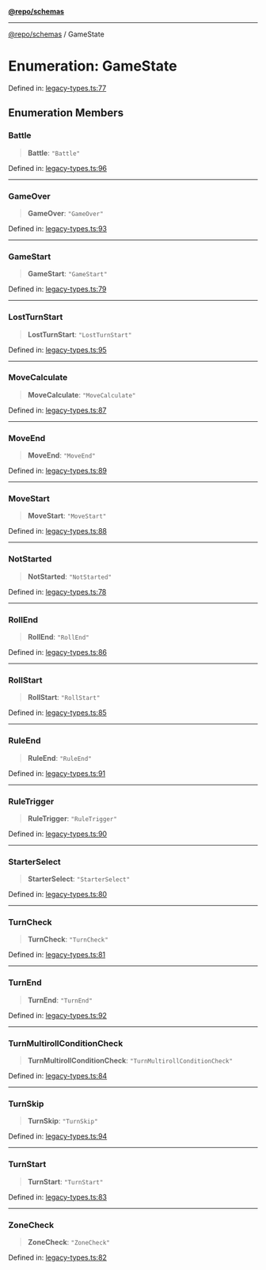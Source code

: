[**@repo/schemas**](../README.md)

***

[@repo/schemas](../README.md) / GameState

# Enumeration: GameState

Defined in: [legacy-types.ts:77](https://github.com/alexqguo/drinking-board-game-v3/blob/b790afaa2e3b8fa2b8d92187d67ae85cb9db6cc2/packages/schemas/src/legacy-types.ts#L77)

## Enumeration Members

### Battle

> **Battle**: `"Battle"`

Defined in: [legacy-types.ts:96](https://github.com/alexqguo/drinking-board-game-v3/blob/b790afaa2e3b8fa2b8d92187d67ae85cb9db6cc2/packages/schemas/src/legacy-types.ts#L96)

***

### GameOver

> **GameOver**: `"GameOver"`

Defined in: [legacy-types.ts:93](https://github.com/alexqguo/drinking-board-game-v3/blob/b790afaa2e3b8fa2b8d92187d67ae85cb9db6cc2/packages/schemas/src/legacy-types.ts#L93)

***

### GameStart

> **GameStart**: `"GameStart"`

Defined in: [legacy-types.ts:79](https://github.com/alexqguo/drinking-board-game-v3/blob/b790afaa2e3b8fa2b8d92187d67ae85cb9db6cc2/packages/schemas/src/legacy-types.ts#L79)

***

### LostTurnStart

> **LostTurnStart**: `"LostTurnStart"`

Defined in: [legacy-types.ts:95](https://github.com/alexqguo/drinking-board-game-v3/blob/b790afaa2e3b8fa2b8d92187d67ae85cb9db6cc2/packages/schemas/src/legacy-types.ts#L95)

***

### MoveCalculate

> **MoveCalculate**: `"MoveCalculate"`

Defined in: [legacy-types.ts:87](https://github.com/alexqguo/drinking-board-game-v3/blob/b790afaa2e3b8fa2b8d92187d67ae85cb9db6cc2/packages/schemas/src/legacy-types.ts#L87)

***

### MoveEnd

> **MoveEnd**: `"MoveEnd"`

Defined in: [legacy-types.ts:89](https://github.com/alexqguo/drinking-board-game-v3/blob/b790afaa2e3b8fa2b8d92187d67ae85cb9db6cc2/packages/schemas/src/legacy-types.ts#L89)

***

### MoveStart

> **MoveStart**: `"MoveStart"`

Defined in: [legacy-types.ts:88](https://github.com/alexqguo/drinking-board-game-v3/blob/b790afaa2e3b8fa2b8d92187d67ae85cb9db6cc2/packages/schemas/src/legacy-types.ts#L88)

***

### NotStarted

> **NotStarted**: `"NotStarted"`

Defined in: [legacy-types.ts:78](https://github.com/alexqguo/drinking-board-game-v3/blob/b790afaa2e3b8fa2b8d92187d67ae85cb9db6cc2/packages/schemas/src/legacy-types.ts#L78)

***

### RollEnd

> **RollEnd**: `"RollEnd"`

Defined in: [legacy-types.ts:86](https://github.com/alexqguo/drinking-board-game-v3/blob/b790afaa2e3b8fa2b8d92187d67ae85cb9db6cc2/packages/schemas/src/legacy-types.ts#L86)

***

### RollStart

> **RollStart**: `"RollStart"`

Defined in: [legacy-types.ts:85](https://github.com/alexqguo/drinking-board-game-v3/blob/b790afaa2e3b8fa2b8d92187d67ae85cb9db6cc2/packages/schemas/src/legacy-types.ts#L85)

***

### RuleEnd

> **RuleEnd**: `"RuleEnd"`

Defined in: [legacy-types.ts:91](https://github.com/alexqguo/drinking-board-game-v3/blob/b790afaa2e3b8fa2b8d92187d67ae85cb9db6cc2/packages/schemas/src/legacy-types.ts#L91)

***

### RuleTrigger

> **RuleTrigger**: `"RuleTrigger"`

Defined in: [legacy-types.ts:90](https://github.com/alexqguo/drinking-board-game-v3/blob/b790afaa2e3b8fa2b8d92187d67ae85cb9db6cc2/packages/schemas/src/legacy-types.ts#L90)

***

### StarterSelect

> **StarterSelect**: `"StarterSelect"`

Defined in: [legacy-types.ts:80](https://github.com/alexqguo/drinking-board-game-v3/blob/b790afaa2e3b8fa2b8d92187d67ae85cb9db6cc2/packages/schemas/src/legacy-types.ts#L80)

***

### TurnCheck

> **TurnCheck**: `"TurnCheck"`

Defined in: [legacy-types.ts:81](https://github.com/alexqguo/drinking-board-game-v3/blob/b790afaa2e3b8fa2b8d92187d67ae85cb9db6cc2/packages/schemas/src/legacy-types.ts#L81)

***

### TurnEnd

> **TurnEnd**: `"TurnEnd"`

Defined in: [legacy-types.ts:92](https://github.com/alexqguo/drinking-board-game-v3/blob/b790afaa2e3b8fa2b8d92187d67ae85cb9db6cc2/packages/schemas/src/legacy-types.ts#L92)

***

### TurnMultirollConditionCheck

> **TurnMultirollConditionCheck**: `"TurnMultirollConditionCheck"`

Defined in: [legacy-types.ts:84](https://github.com/alexqguo/drinking-board-game-v3/blob/b790afaa2e3b8fa2b8d92187d67ae85cb9db6cc2/packages/schemas/src/legacy-types.ts#L84)

***

### TurnSkip

> **TurnSkip**: `"TurnSkip"`

Defined in: [legacy-types.ts:94](https://github.com/alexqguo/drinking-board-game-v3/blob/b790afaa2e3b8fa2b8d92187d67ae85cb9db6cc2/packages/schemas/src/legacy-types.ts#L94)

***

### TurnStart

> **TurnStart**: `"TurnStart"`

Defined in: [legacy-types.ts:83](https://github.com/alexqguo/drinking-board-game-v3/blob/b790afaa2e3b8fa2b8d92187d67ae85cb9db6cc2/packages/schemas/src/legacy-types.ts#L83)

***

### ZoneCheck

> **ZoneCheck**: `"ZoneCheck"`

Defined in: [legacy-types.ts:82](https://github.com/alexqguo/drinking-board-game-v3/blob/b790afaa2e3b8fa2b8d92187d67ae85cb9db6cc2/packages/schemas/src/legacy-types.ts#L82)
